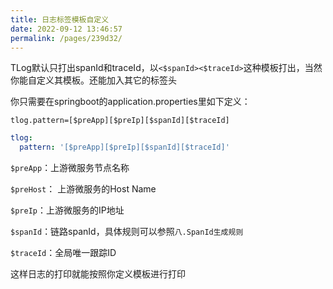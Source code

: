 ```yaml
---
title: 日志标签模板自定义
date: 2022-09-12 13:46:57
permalink: /pages/239d32/
---
```


TLog默认只打出spanId和traceId，以`<$spanId><$traceId>`这种模板打出，当然你能自定义其模板。还能加入其它的标签头

你只需要在springboot的application.properties里如下定义：

```properties
tlog.pattern=[$preApp][$preIp][$spanId][$traceId]
```

```yaml
tlog:
  pattern: '[$preApp][$preIp][$spanId][$traceId]'
```

`$preApp`：上游微服务节点名称

`$preHost`： 上游微服务的Host Name

`$preIp`：上游微服务的IP地址

`$spanId`：链路spanId，具体规则可以参照`八.SpanId生成规则`

`$traceId`：全局唯一跟踪ID

这样日志的打印就能按照你定义模板进行打印

